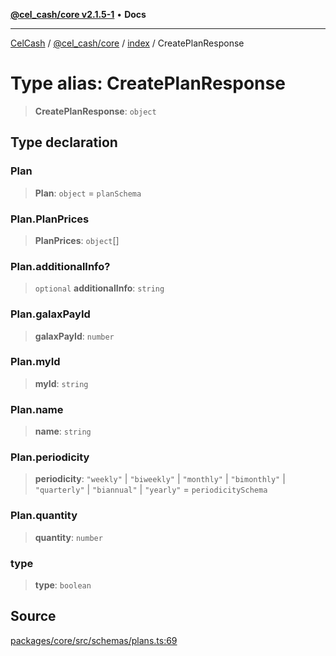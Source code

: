 [**@cel_cash/core v2.1.5-1**](../../README.md) • **Docs**

***

[CelCash](../../../../README.md) / [@cel\_cash/core](../../README.md) / [index](../README.md) / CreatePlanResponse

# Type alias: CreatePlanResponse

> **CreatePlanResponse**: `object`

## Type declaration

### Plan

> **Plan**: `object` = `planSchema`

### Plan.PlanPrices

> **PlanPrices**: `object`[]

### Plan.additionalInfo?

> `optional` **additionalInfo**: `string`

### Plan.galaxPayId

> **galaxPayId**: `number`

### Plan.myId

> **myId**: `string`

### Plan.name

> **name**: `string`

### Plan.periodicity

> **periodicity**: `"weekly"` \| `"biweekly"` \| `"monthly"` \| `"bimonthly"` \| `"quarterly"` \| `"biannual"` \| `"yearly"` = `periodicitySchema`

### Plan.quantity

> **quantity**: `number`

### type

> **type**: `boolean`

## Source

[packages/core/src/schemas/plans.ts:69](https://github.com/Pyxlab/celcash/blob/9dbc7013720b05f34ded33140fbf1d827b403eea/packages/core/src/schemas/plans.ts#L69)
